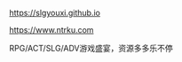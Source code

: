 
  <https://slgyouxi.github.io>

  <https://www.ntrku.com>


  RPG/ACT/SLG/ADV游戏盛宴，资源多多乐不停

<!--
**slgyouxi/slgyouxi** is a ✨ _special_ ✨ repository because its `README.md` (this file) appears on your GitHub profile.

Here are some ideas to get you started:

- 🔭 I’m currently working on ...
- 🌱 I’m currently learning ...
- 👯 I’m looking to collaborate on ...
- 🤔 I’m looking for help with ...
- 💬 Ask me about ...
- 📫 How to reach me: ...
- 😄 Pronouns: ...
- ⚡ Fun fact: ...
-->
